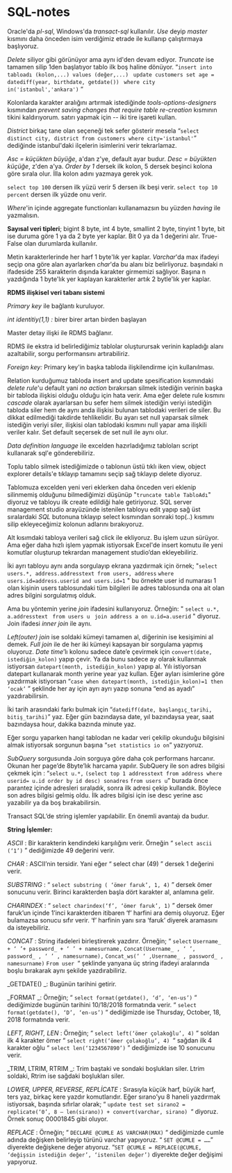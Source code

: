 # SQL-notes


Oracle'da _pl-sql_, Windows'da _transact-sql_ kullanılır. _Use_ deyip _master_ kısmını daha önceden isim verdiğimiz etrade ile kullanıp çalıştırmaya başlıyoruz.

_Delete_ siliyor gibi görünüyor ama aynı id'den devam ediyor. _Truncate_ ise tamamen silip 1den başlatıyor tablo ilk boş haline dönüyor. 
“`insert into tabloadı (kolon,...) values (değer,...) `
`update customers set age = datediff(year, birthdate, getdate()) `
`where city in('istanbul','ankara')` “

Kolonlarda karakter aralığını artırmak istediğinde _tools-options-designers_ kısmından _prevent saving changes that require table re-creation_ kısmının tikini kaldırıyorum. satırı yapmak için -- iki tire işareti kullan. 

_District_ birkaç tane olan seçeneği tek sefer gösterir mesela “`select distinct city, district from customers where city='istanbul'`” dediğinde istanbul'daki ilçelerin isimlerini verir tekrarlamaz.

_Asc = küçükten büyüğe_, a'dan z'ye, default ayar budur. _Desc = büyükten küçüğe_, z'den a'ya. _Order by 1_ dersek ilk kolon, 5 dersek beşinci kolona göre sırala olur. İlla kolon adını yazmaya gerek yok.

`select top 100` dersen ilk yüzü verir 5 dersen ilk beşi verir. `select top 10 percent` dersen ilk yüzde onu verir.

_Where_'in içinde aggregate functionları kullanamazsın bu yüzden _having_ ile yazmalısın.


**Sayısal veri tipleri**; bigint 8 byte, int 4 byte, smallint 2 byte, tinyint 1 byte, bit ise duruma göre 1 ya da 2 byte yer kaplar. Bit 0 ya da 1 değerini alır. True-False olan durumlarda kullanılır.

Metin karakterlerinde her harf 1 byte'lık yer kaplar. _Varchar_'da max ifadeyi seçip ona göre alan ayarlarken _char_'da bu alanı biz belirliyoruz. başındaki n ifadeside 255 karakterin dışında karakter girmemizi sağlıyor. Başına n yazdığında 1 byte'lık yer kaplayan karakterler artık 2 bytle'lık yer kaplar.
 

**RDMS ilişkisel veri tabanı sistemi**

_Primary key_ ile bağlantı kuruluyor.

_int identitiy(1,1) :_ birer birer artan birden başlayan

Master detay ilişki ile RDMS bağlanır.

RDMS ile ekstra id belirlediğimiz tablolar oluşturursak verinin kapladığı alanı azaltabilir, sorgu performansını artırabiliriz.

_Foreign key:_ Primary key'in başka tabloda ilişkilendirme için kullanılması.

Relation kurduğumuz tabloda insert and update spesification kısmındaki _delete rule_'u default yani _no action_ bırakırsan silmek istediğin verinin başka bir tabloda ilişkisi olduğu olduğu için hata verir. Ama eğer delete rule kısmını _cascade_ olarak ayarlarsan bu sefer hem silmek istediğin veriyi istediğin tabloda siler hem de aynı anda ilişkisi bulunan tablodaki verileri de siler. Bu dikkat edilmediği takdirde tehlikelidir. Bu ayarı set null yaparsak silmek istediğin veriyi siler, ilişkisi olan tablodaki kısmını null yapar ama ilişkili veriler kalır. Set default seçersek de set null ile aynı olur.

_Data definition language_ ile excelden hazırladığımız tabloları script kullanarak sql'e gönderebiliriz.

Toplu tablo silmek istediğimizde o tablonun üstü tıklı iken view, object explorer details'e tıklayıp tamamını seçip sağ tıklayıp delete diyoruz.
 
Tablomuza excelden yeni veri eklerken daha önceden veri eklenip silinmemiş olduğunu bilmediğimizi düşünüp "`truncate table TabloAdı`" diyoruz ve tabloyu ilk create edildiği hale getiriyoruz. SQL server management studio arayüzünde istenilen tabloyu edit yapıp sağ üst sıralardaki _SQL_ butonuna tıklayıp select kısmından sonraki top(..) kısmını silip ekleyeceğimiz kolonun adlarını bırakıyoruz.

Alt kısımdaki tabloya verileri sağ click ile ekliyoruz. Bu işlem uzun sürüyor. Ama eğer daha hızlı işlem yapmak istiyorsak Excel'de insert komutu ile yeni komutlar oluşturup tekrardan management studio’dan ekleyebiliriz. 

İki ayrı tabloyu aynı anda sorgulayıp ekrana yazdırmak için örnek;
 	"` select users.*, address.addresstext from users, address `
`where users.id=address.userid and users.id=1` " 
bu örnekte user id numarası 1 olan kişinin users tablosundaki tüm bilgileri ile adres tablosunda ona ait olan adres bilgini sorgulatmış olduk.

Ama bu yöntemin yerine _join_ ifadesini kullanıyoruz. Örneğin: 
" `select u.*, a.addresstext `
`from users u `
`join address a on u.id=a.userid` " 
diyoruz. Join ifadesi _inner join_ ile aynı.

_Left(outer) join_ ise soldaki kümeyi tamamen al, diğerinin ise kesişimini al demek.
_Full join_ ile de her iki kümeyi kapsayan bir sorgulama yapmış oluyoruz.
_Date time_’lı kolonu sadece date’e çevirmek için `convert(date, istediğin_kolon)` yapıp çevir. Ya da bunu sadece ay olarak kullanmak istiyorsan `datepart(month, istediğin_kolon)` yapıp al. Yılı istiyorsan datepart kullanarak month yerine year yaz kullan. Eğer ayları isimlerine göre yazdırmak istiyorsan “`case when datepart(month, istediğin_kolon)=1 then ‘ocak’` ” şeklinde her ay için ayrı ayrı yazıp sonuna “end as ayadı” yazdırabilirsin.

İki tarih arasındaki farkı bulmak için “`datediff(date, başlangıç_tarihi, bitiş_tarihi)`” yaz. Eğer gün bazındaysa date, yıl bazındaysa year, saat bazındaysa hour, dakika bazında minute yaz.

Eğer sorgu yaparken hangi tablodan ne kadar veri çekilip okunduğu bilgisini almak istiyorsak sorgunun başına “`set statistics io on`” yazıyoruz.

_SubQuery_ sorgusunda Join sorguya göre daha çok performans harcanır. Okunan her page’de 8byte’lık harcama yapılır.
SubQuery ile son adres bilgisi çekmek için : 
	“`select u.*,`
		`(select top 1 addresstext from address where userid= u.id order by id desc) sonadres`
	 `from users u`”
burada önce parantez içinde adresleri sıraladık, sonra ilk adresi çekip kullandık. Böylece son adres bilgisi gelmiş oldu. İlk adres bilgisi için ise desc yerine asc yazabilir ya da boş bırakabilirsin.

Transact SQL’de string işlemler yapılabilir. En önemli avantajı da budur.


**String İşlemler:**

_ASCII_ : Bir karakterin kendindeki karşılığını verir. Örneğin “ `select ascii (‘1’)` ” dediğimizde 49 değerini verir.

_CHAR_ : ASCII’nin tersidir. Yani eğer “ select char (49) ” dersek 1 değerini verir.

_SUBSTRING_ : “ `select substring ( ‘ömer faruk’, 1, 4)` ” dersek ömer sonucunu verir. Birinci karakterden başla dört karakter al, anlamına gelir.

_CHARINDEX_ : “ `select charindex(‘f’, ‘ömer faruk’, 1)` ” dersek ömer faruk’un içinde 1’inci karakterden itibaren ‘f’ harfini ara demiş oluyoruz. Eğer bulamazsa sonucu sıfır verir. ‘f’ harfinin yanı sıra ‘faruk’ diyerek aramasını da isteyebiliriz.

_CONCAT_ : String ifadeleri birleştirerek yazdırır. Örneğin; 
“ `select`
`Username_ + ‘ ’+ password_ + ‘ ’ + namesurname,`
`Concat(Username_ , ‘ ’, password_ , ‘ ’ , namesurname),`
`Concat_ws(‘ ‘ ,Username_ , password_ , namesurname)`
`From user `“ 	şeklinde yanyana üç string ifadeyi aralarında boşlu bırakarak aynı şekilde yazdırabiliriz.

_GETDATE() _: Bugünün tarihini getirir.

_FORMAT _: Örneğin; 
“ `select format(getdate(), ‘d’, ‘en-us’)` “ dediğimizde bugünün tarihini 10/18/2018 formatında verir.
“ `select format(getdate(), ‘D’, ‘en-us’)` “ dediğimizde ise Thursday, October, 18, 2018 formatında verir.

_LEFT, RIGHT, LEN_ : Örneğin;
“ `select left(‘ömer çolakoğlu’, 4)` “ soldan ilk 4 karakter ömer 
“ `select right(‘ömer çolakoğlu’, 4) `“ sağdan ilk 4 karakter oğlu
“ `select len(‘1234567890’)` ” dediğimizde ise 10 sonucunu verir.

_TRIM, LTRIM, RTRIM _: Trim baştaki ve sondaki boşlukları siler. Ltrim soldaki, Rtrim ise sağdaki boşlukları siler.

_LOWER, UPPER, REVERSE, REPLİCATE_ : Sırasıyla küçük harf, büyük harf, ters yaz, birkaç kere yazdır komutlarıdır. Eğer sırano’yu 8 haneli yazdırmak istiyorsak, başında sıfırlar olarak;
“ `update test set sirano2 = replicate(‘0’, 8 – len(sirano)) + convert(varchar, sirano) `“ diyoruz. Örnek sonuç 00001845 gibi oluyor.

_REPLACE_ : Örneğin; “ `DECLARE @CUMLE AS VARCHAR(MAX)` “ dediğimizde cumle adında değişken belirleyip türünü varchar yapıyoruz. “ `SET @CUMLE = ……`” diyerekte değişkene değer atıyoruz. “`SET @CUMLE = REPLACE(@CUMLE, ‘değişsin istediğin değer’, ‘istenilen değer’)` diyerekte değer değişimi yapıyoruz.

